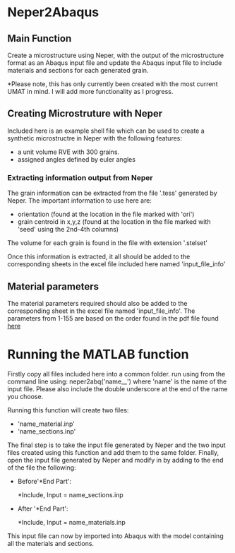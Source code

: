 # Neper2Abaqus
## Main Function
Create a microstructure using Neper, with the output of the microstructure format as an Abaqus input file and update the Abaqus input file to include materials and sections for each generated grain.

*Please note, this has only currently been created with the most current UMAT in mind.  I will add more functionality as I progress.
## Creating Microstruture with Neper
Included here is an example shell file which can be used to create a synthetic microstructre in Neper with the following features:
* a unit volume RVE with 300 grains.
* assigned angles defined by euler angles
### Extracting information output from Neper
The grain information can be extracted from the file '.tess' generated by Neper.
The important information to use here are:
* orientation (found at the location in the file marked with 'ori')
* grain centroid in x,y,z (found at the location in the file marked with 'seed' using the 2nd-4th columns)

The volume for each grain is found in the file with extension '.stelset'

Once this information is extracted, it all should be added to the corresponding sheets in the excel file included here named 'input_file_info'

## Material parameters
The material parameters required should also be added to the corresponding sheet in the excel file named 'input_file_info'.  The parameters from 1-155 are based on the order found in the pdf file found [here](http://www.columbia.edu/~jk2079/Kysar_Research_Laboratory/Single_Crystal_UMAT.html)

# Running the MATLAB function
Firstly copy all files included here into a common folder.
run using from the command line using: neper2abq('name__') where 'name' is the name of the input file.  Please also include the double underscore at the end of the name you choose.

Running this function will create two files:
* 'name_material.inp'
* 'name_sections.inp'

The final step is to take the input file generated by Neper and the two input files created using this function and add them to the same folder.  Finally, open the input file generated by Neper and modify in by adding to the end of the file the following:

* Before'\*End Part':

  \*Include, Input = name_sections.inp

* After '\*End Part':

  \*Include, Input = name_materials.inp

This input file can now by imported into Abaqus with the model containing all the materials and sections.
